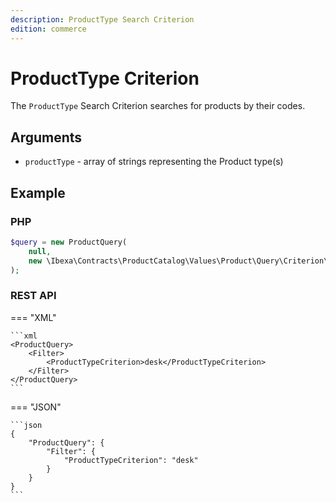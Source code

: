 ```yaml
---
description: ProductType Search Criterion
edition: commerce
---
```


# ProductType Criterion

The `ProductType` Search Criterion searches for products by their codes.

## Arguments

- `productType` - array of strings representing the Product type(s)

## Example

### PHP

``` php
$query = new ProductQuery(
    null,
    new \Ibexa\Contracts\ProductCatalog\Values\Product\Query\Criterion\ProductType(['dress'])
);
```

### REST API

=== "XML"

    ```xml
    <ProductQuery>
        <Filter>
            <ProductTypeCriterion>desk</ProductTypeCriterion>
        </Filter>
    </ProductQuery>
    ```

=== "JSON"

    ```json
    {
        "ProductQuery": {
            "Filter": {
                "ProductTypeCriterion": "desk"
            }
        }
    }
    ```